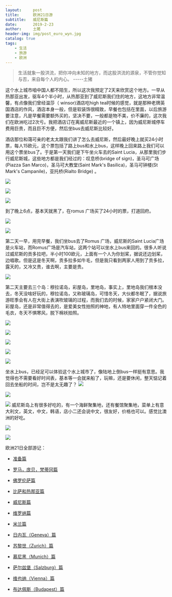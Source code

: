 ```yaml
---
layout:     post
title:      欧洲21日游
subtitle:   威尼斯篇
date:       2019-2-23
author:     土猪
header-img: img/post_euro_wyn.jpg
catalog: true
tags:
    - 生活
    - 旅游
    - 欧洲
---
```


> 生活就象一股洪流，把你冲向未知的地方，而这股洪流的源泉，不管你觉知与否，来自每个人的内心。 
> -----土猪



这个水上城市咱中国人都不陌生，所以这次我预定了2天来欣赏这个地方。一早从热那亚出发，驱车4个半小时，从热那亚到了威尼斯我们住的地方，这地方非常温馨，有点像我们曾经温莎（ winsor)酒店吃high tea时候的感觉，就是那种老牌英国酒店的作风，酒店本身一般，但是软装饰很精致，早餐也包括在里面，以后旅游要注意，凡是早餐需要额外买的，坚决不要，一般都是物不美，价不廉的，这次我们在欧洲吃过2次亏。我把酒店订在离威尼斯最近的一个镇上，因为威尼斯城停车费用巨贵，而且巨不方便，然后坐bus去威尼斯比较好。



酒店那位和蔼可亲的老太太跟我们讲了怎么去威尼斯，然后最好晚上就买24小时票，每人15欧元，这个票包括了路上bus和水上bus，这样晚上回来路上我们可以用这个票坐bus了。于是第一天我们是下午坐火车去的Saint Lucia，从那里我们步行威尼斯城，这些地方都是我们经过的：叹息桥(bridge of sign)，圣马可广场(Piazza San Marco)，圣马可大教堂(Saint Mark's Basilica)，圣马可钟楼(St Mark's Campanile)，亚托桥(Rialto Bridge) 。


![](https://cdn.steemitimages.com/DQmWoHmtUg74gM9qxgZ74PpwuLHt6T1tncy64PYv6oy3vW5/image.png)

![](https://cdn.steemitimages.com/DQmb159YV2QMZBLaECzsWjYRy6FYxXxjGjKaWHnaKLPERot/image.png)

![](https://cdn.steemitimages.com/DQmedSw3Rw1Z8gAwH9NLNCy4MRepXHPPuu2ZqCtNmyzQU7g/image.png)


到了晚上6点，基本天就黑了，在romus 广场买了24小时的票，打道回府。

![](https://cdn.steemitimages.com/DQmXred4gCFb8XsyuwPYhyjP9SEuYT77ZzUy13yacFze7jw/image.png)

![](https://cdn.steemitimages.com/DQmTNapLZZiUSvHcXcogRT9WhmvUsUuGFSDcEybEGHzXxZZ/image.png)

第二天一早，用完早餐，我们坐bus去了Romus 广场，威尼斯的Saint Lucia广场是火车站，而Romus广场是汽车站，这两个站可以坐水上bus来回的。很多人听说过威尼斯的贡多拉吧，半小时100欧元，上面有一个人为你划桨，据说还边划桨，边唱歌。但是这是冬天啊，贡多拉多如牛毛，但是我只看到两家人用到了贡多拉，露天的，又冷又贵，谁去啊，主要是贵。

![](https://cdn.steemitimages.com/DQmRjhb7vhqVunShRTBLwatoJHUcBXR3Epa2s3VzG6N6Ahj/image.png)


第二天主要去三个岛：穆拉诺岛，彩屋岛，里地岛，事实上，里地岛我们根本没去，冬天没啥好玩的，穆拉诺岛，又称玻璃岛，可惜冬天，大伙都冬眠了，据说旅游旺季会有人在大街上表演吹玻璃的过程，而我们去的时候，家家户户紧闭大门。彩屋岛，还是非常值得去的，是爱美女性拍照的神地，有人特地里面穿一件全色的毛衣，冬天不惧寒风，脱下棉袄拍照。

![](https://cdn.steemitimages.com/DQmbH591J5vVtQjB9hZm1ifS1kBXAVTpUaMmP4RrssFMwK8/image.png)

![](https://cdn.steemitimages.com/DQmZhXgEWLKTjSsUHNKNHFYkSCtjYrkAPmPu4Ta7kMRamUU/image.png)

![](https://cdn.steemitimages.com/DQmaRuSTAgHKzV2Fbts71SiTyYQw1LfPS9oPz6Xs1eqLvob/image.png)

![](https://cdn.steemitimages.com/DQmQsW1yzvuL1Upsvpa3TBUSU5xrMsg8KFZzZ3ft7u5hbrC/image.png)

![](https://cdn.steemitimages.com/DQmQsN8TB9hnSbNkBXWUUycs5a1pJvaWGX3gEg2i6kM9LV3/image.png)

坐水上bus，已经足可以体验这个水上城市了，像陆地上倒bus一样挺有意思。我觉得也不需要看好时间表，基本等一会就来船了，玩嘛，还是要休闲，整天惦记着回去坐船的时间，岂不是太无趣了？
![](https://cdn.steemitimages.com/DQmSYrs5YQfUmD1jk7HpvWgzBy2K414nhs5XMNip5Dstdd1/image.png)

![](https://cdn.steemitimages.com/DQmTVDsuVkvjZEos71VuRAoyDjQd2pWxrhPMrCKdNBiXv1t/image.png)

![](https://cdn.steemitimages.com/DQmVsvGG5cZ7unKgtm5gRF1NsTFXK2dFMkXK8236wE3PSpz/image.png)
威尼斯岛上有很多好吃的，有一个海鲜聚集地，还有餐馆聚集地，菜单上有意大利文，英文，中文，韩语，店小二还会说中文，很友好，价格也可以。感觉比澳洲的好吃。

![](https://cdn.steemitimages.com/DQmXZKN2qsiteBnzfD3UWVgf9JE3vBbkdnsUPSj9UgPYGUT/image.png)

![](https://cdn.steemitimages.com/DQmTF3yxkMxK2dosTXgjYXnbJtJmMBTjEm1xJP3PKjjF9Wk/image.png)



欧洲21日全部游记：


- 
  [准备篇](http://livinginau.life/2019/02/22/%E6%AC%A7%E6%B4%B221%E6%97%A5%E6%B8%B8%E5%87%86%E5%A4%87%E7%AF%87/)


- 
  [罗马，庞贝，梵蒂冈篇](http://livinginau.life/2019/02/22/%E6%AC%A7%E6%B4%B221%E6%97%A5%E6%B8%B8%E7%BD%97%E9%A9%AC%E5%BA%9E%E8%B4%9D%E6%A2%B5%E8%92%82%E5%86%88%E7%AF%87/)
- 
  [佛罗伦萨篇](http://livinginau.life/2019/02/23/%E6%AC%A7%E6%B4%B221%E6%97%A5%E6%B8%B8%E4%BD%9B%E7%BD%97%E4%BC%A6%E8%90%A8%E7%AF%87/)

- 
  [比萨和热那亚篇](http://livinginau.life/2019/02/23/%E6%AC%A7%E6%B4%B221%E6%97%A5%E6%B8%B8%E6%AF%94%E8%90%A8%E5%92%8C%E7%83%AD%E9%82%A3%E4%BA%9A%E7%AF%87/)

- 
  [威尼斯篇](http://livinginau.life/2019/02/23/%E6%AC%A7%E6%B4%B221%E6%97%A5%E6%B8%B8%E5%A8%81%E5%B0%BC%E6%96%AF%E7%AF%87/)

- 
  [维罗纳篇](http://livinginau.life/2019/02/23/%E6%AC%A7%E6%B4%B221%E6%97%A5%E6%B8%B8%E7%BB%B4%E7%BD%97%E7%BA%B3%E7%AF%87/)

- 
  [米兰篇](http://livinginau.life/2019/02/23/%E6%AC%A7%E6%B4%B221%E6%97%A5%E6%B8%B8%E7%B1%B3%E5%85%B0%E7%AF%87/)

- 
  [日内瓦（Geneva）篇](http://livinginau.life/2019/02/23/%E6%AC%A7%E6%B4%B221%E6%97%A5%E6%B8%B8%E6%97%A5%E5%86%85%E7%93%A6%E7%AF%87/)

- 
  [苏黎世（Zurich）篇](http://livinginau.life/2019/02/23/%E6%AC%A7%E6%B4%B221%E6%97%A5%E6%B8%B8%E8%8B%8F%E9%BB%8E%E4%B8%96%E7%AF%87/)

- 
  [慕尼黑（Munich）篇](http://livinginau.life/2019/02/23/%E6%AC%A7%E6%B4%B221%E6%97%A5%E6%85%95%E5%B0%BC%E9%BB%91%E7%AF%87/)

- 
  [萨尔兹堡（Salzburg）篇](http://livinginau.life/2019/02/23/%E6%AC%A7%E6%B4%B221%E6%97%A5%E8%90%A8%E5%B0%94%E5%85%B9%E5%A0%A1%E7%AF%87/)

- 
  [维也纳（Vienna）篇](http://livinginau.life/2019/02/23/%E6%AC%A7%E6%B4%B221%E6%97%A5%E6%B8%B8%E7%BB%B4%E4%B9%9F%E7%BA%B3%E7%AF%87/)


- 
  [布达佩斯（Budapest）篇](http://livinginau.life/2019/02/23/%E6%AC%A7%E6%B4%B221%E6%97%A5%E6%B8%B8%E5%B8%83%E8%BE%BE%E4%BD%A9%E6%96%AF%E7%AF%87/)